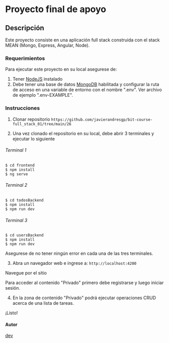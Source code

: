 
# Proyecto final de apoyo

## Descripción

Este proyecto consiste en una aplicación full stack construida con el stack MEAN (Mongo, Express, Angular, Node).

### Requerimientos

Para ejecutar este proyecto en su local asegurese de:

1. Tener [NodeJS](https://nodejs.org/) instalado
2. Debe tener una base de datos [MongoDB](https://www.mongodb.com/) habilitada y configurar la ruta de acceso en una variable de entorno con el nombre ".env".  Ver archivo de ejemplo ".env-EXAMPLE".

### Instrucciones

1. Clonar repositorio ``https://github.com/javierandresgp/bit-course-full_stack_01/tree/main/26``

2. Una vez clonado el repositorio en su local, debe abrir 3 terminales y ejecutar lo siguiente

###### Terminal 1
```
$ cd frontend
$ npm install
$ ng serve
```

###### Terminal 2
```
$ cd todosBackend
$ npm install
$ npm run dev
```

###### Terminal 3
```
$ cd usersBackend
$ npm install
$ npm run dev
```

Asegurese de no tener ningún error en cada una de las tres terminales.

3. Abra un navegador web e ingrese a: ``http://localhost:4200``

Navegue por el sitio

Para acceder al contenido "Privado" primero debe registrarse y luego iniciar sesión.

4. En la zona de contenido "Privado" podrá ejecutar operaciones CRUD acerca de una lista de tareas.

¡Listo!

#### Autor
[dev](https://javierandresgp.com)